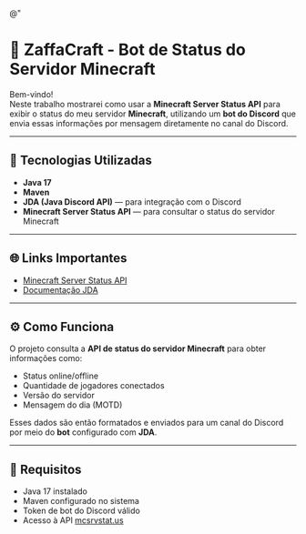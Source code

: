 @"
# 🧩 ZaffaCraft - Bot de Status do Servidor Minecraft

Bem-vindo!  
Neste trabalho mostrarei como usar a **Minecraft Server Status API** para exibir o status do meu servidor **Minecraft**, utilizando um **bot do Discord** que envia essas informações por mensagem diretamente no canal do Discord.

---

## 🚀 Tecnologias Utilizadas

- **Java 17**
- **Maven**
- **JDA (Java Discord API)** — para integração com o Discord  
- **Minecraft Server Status API** — para consultar o status do servidor Minecraft

---

## 🌐 Links Importantes

- [Minecraft Server Status API](https://api.mcsrvstat.us)
- [Documentação JDA](https://jda.wiki/using-jda/getting-started)

---

## ⚙️ Como Funciona

O projeto consulta a **API de status do servidor Minecraft** para obter informações como:
- Status online/offline
- Quantidade de jogadores conectados
- Versão do servidor
- Mensagem do dia (MOTD)

Esses dados são então formatados e enviados para um canal do Discord por meio do **bot** configurado com **JDA**.

---

## 🧱 Requisitos

- Java 17 instalado  
- Maven configurado no sistema  
- Token de bot do Discord válido  
- Acesso à API [mcsrvstat.us](https://api.mcsrvstat.us)
